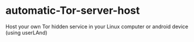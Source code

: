 # automatic-Tor-server-host
Host your own Tor hidden service in your Linux computer or android device (using userLAnd)
